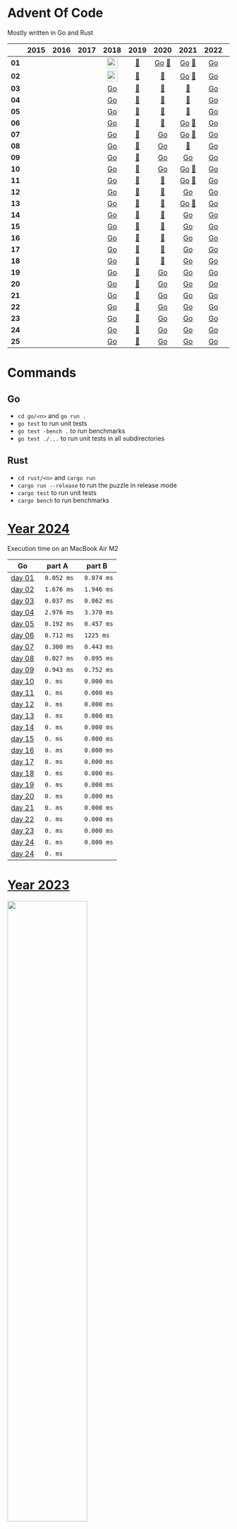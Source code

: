 # Advent Of Code

Mostly written in Go and Rust

|        | 2015 | 2016 | 2017 | 2018 | 2019 | 2020 | 2021 | 2022 | 2023 |            2024             |
|------  |:----:|:----:|:----:|:----:|:----:|:----:|:----:|:----:|:----:|:---------------------------:|
| **01** | | | | [<img src="assets/golang.png" width="24px"/>](./go/2018/01/day01.go) | [:crab:](./rust/2019/day01) | [Go](./go/2020/01/day01.go) [:crab:](./rust/2020/day01) | [Go](./go/2021/01/day01.go) [:crab:](./rust/2021/day01) | [Go](./go/2022/01/day01.go) | [Go](./go/2023/01/day01.go) | [Go](./go/2024/01/day01.go) |
| **02** | | | | [<img src="assets/golang.png" width="24px"/>](./go/2018/02/day02.go) | [:crab:](./rust/2019/day02) |                             [:crab:](./rust/2020/day02) | [Go](./go/2021/01/day02.go) [:crab:](./rust/2021/day02) | [Go](./go/2022/02/day02.go) | [Go](./go/2023/02/day02.go) |
| **03** | | | | [Go](./go/2018/03/day03.go) | [:crab:](./rust/2019/day03) |                             [:crab:](./rust/2020/day03) |                             [:crab:](./rust/2021/day03) | [Go](./go/2022/03/day03.go) | [Go](./go/2023/03/day03.go) |
| **04** | | | | [Go](./go/2018/04/day04.go) | [:crab:](./rust/2019/day04) |                             [:crab:](./rust/2020/day04) |                             [:crab:](./rust/2021/day04) | [Go](./go/2022/04/day04.go) | [Go](./go/2023/04/day04.go) |
| **05** | | | | [Go](./go/2018/05/day05.go) | [:crab:](./rust/2019/day05) |                             [:crab:](./rust/2020/day05) |                             [:crab:](./rust/2021/day05) | [Go](./go/2022/05/day05.go) | [Go](./go/2023/05/day05.go) |
| **06** | | | | [Go](./go/2018/06/day06.go) | [:crab:](./rust/2019/day06) |                             [:crab:](./rust/2020/day06) | [Go](./go/2021/06/day06.go) [:crab:](./rust/2021/day06) | [Go](./go/2022/06/day06.go) | [Go](./go/2023/06/day06.go) |
| **07** | | | | [Go](./go/2018/07/day07.go) | [:crab:](./rust/2019/day07) | [Go](./go/2020/07/day07.go)                             | [Go](./go/2021/07/day07.go) [:crab:](./rust/2021/day07) | [Go](./go/2022/07/day07.go) | [Go](./go/2023/07/day07.go) |
| **08** | | | | [Go](./go/2018/08/day08.go) | [:crab:](./rust/2019/day08) | [Go](./go/2020/08/day08.go)                             |                             [:crab:](./rust/2021/day08) | [Go](./go/2022/08/day08.go) | [Go](./go/2023/08/day08.go) |
| **09** | | | | [Go](./go/2018/09/day09.go) | [:crab:](./rust/2019/day09) | [Go](./go/2020/09/day09.go)                             | [Go](./go/2021/09/day09.go)                             | [Go](./go/2022/09/day09.go) | [Go](./go/2023/09/day09.go) |
| **10** | | | | [Go](./go/2018/10/day10.go) | [:crab:](./rust/2019/day10) | [Go](./go/2020/10/day10.go)                             | [Go](./go/2021/10/day10.go) [:crab:](./rust/2021/day10) | [Go](./go/2022/10/day10.go) | [Go](./go/2023/10/day10.go) |
| **11** | | | | [Go](./go/2018/11/day11.go) | [:crab:](./rust/2019/day11) |                             [:crab:](./rust/2020/day11) | [Go](./go/2021/11/day11.go) [:crab:](./rust/2021/day11) | [Go](./go/2022/11/day11.go) | [Go](./go/2023/11/day11.go) |
| **12** | | | | [Go](./go/2018/12/day12.go) | [:crab:](./rust/2019/day12) |                             [:crab:](./rust/2020/day12) | [Go](./go/2021/12/day12.go)                           | [Go](./go/2022/12/day12.go) | [Go](./go/2023/12/day12.go) |
| **13** | | | | [Go](./go/2018/13/day13.go) | [:crab:](./rust/2019/day13) |                             [:crab:](./rust/2020/day13) | [Go](./go/2021/13/day13.go) [:crab:](./rust/2021/day13) | [Go](./go/2022/13/day13.go) | [Go](./go/2023/13/day13.go) |
| **14** | | | | [Go](./go/2018/14/day14.go) | [:crab:](./rust/2019/day14) |                             [:crab:](./rust/2020/day14) | [Go](./go/2021/14/day14.go)                             | [Go](./go/2022/14/day14.go) | [Go](./go/2023/14/day14.go) |
| **15** | | | | [Go](./go/2018/15/day15.go) | [:crab:](./rust/2019/day15) |                             [:crab:](./rust/2020/day15) | [Go](./go/2021/15/day15.go)                             | [Go](./go/2022/15/day15.go) | [Go](./go/2023/15/day15.go) |
| **16** | | | | [Go](./go/2018/16/day16.go) | [:crab:](./rust/2019/day16) |                             [:crab:](./rust/2020/day16) | [Go](./go/2021/16/day16.go)                             | [Go](./go/2022/16/day16.go) | [Go](./go/2023/16/day16.go) |
| **17** | | | | [Go](./go/2018/17/day17.go) | [:crab:](./rust/2019/day17) |                             [:crab:](./rust/2020/day17) | [Go](./go/2021/17/day17.go)                             | [Go](./go/2022/17/day17.go) | [Go](./go/2023/17/day17.go) |
| **18** | | | | [Go](./go/2018/18/day18.go) | [:crab:](./rust/2019/day18) |                             [:crab:](./rust/2020/day18) | [Go](./go/2021/18/day18.go)                             | [Go](./go/2022/18/day18.go) | [Go](./go/2023/18/day18.go) |
| **19** | | | | [Go](./go/2018/19/day19.go) | [:crab:](./rust/2019/day19) | [Go](./go/2020/19/day19.go)                             | [Go](./go/2021/19/day19.go)                             | [Go](./go/2022/19/day19.go) | [Go](./go/2023/19/day19.go) |
| **20** | | | | [Go](./go/2018/20/day20.go) | [:crab:](./rust/2019/day20) | [Go](./go/2020/20/day20.go)                             | [Go](./go/2021/20/day20.go)                             | [Go](./go/2022/20/day20.go) | [Go](./go/2023/20/day20.go) |
| **21** | | | | [Go](./go/2018/21/day21.go) | [:crab:](./rust/2019/day21) | [Go](./go/2020/21/day21.go)                             | [Go](./go/2021/21/day21.go)                             | [Go](./go/2022/21/day21.go) | [Go](./go/2023/21/day21.go) |
| **22** | | | | [Go](./go/2018/22/day22.go) | [:crab:](./rust/2019/day22) | [Go](./go/2020/22/day22.go)                             | [Go](./go/2021/22/day22.go)                             | [Go](./go/2022/22/day22.go) | [Go](./go/2023/22/day22.go) |
| **23** | | | | [Go](./go/2018/23/day23.go) | [:crab:](./rust/2019/day23) | [Go](./go/2020/23/day23.go)                             | [Go](./go/2021/23/day23.go)                             | [Go](./go/2022/23/day23.go) | [Go](./go/2023/23/day23.go) |
| **24** | | | | [Go](./go/2018/24/day24.go) | [:crab:](./rust/2019/day24) | [Go](./go/2020/24/day24.go)                             | [Go](./go/2021/24/day24.go)                             | [Go](./go/2022/24/day24.go) | [Go](./go/2023/24/day24.go) |
| **25** | | | | [Go](./go/2018/25/day25.go) | [:crab:](./rust/2019/day25) | [Go](./go/2020/25/day25.go)                             | [Go](./go/2021/25/day25.go)                             | [Go](./go/2022/25/day25.go) | [Go](./go/2023/25/day25.go) |

# Commands

## Go

- `cd go/<n>` and `go run .`
- `go test` to run unit tests
- `go test -bench .` to run benchmarks
- `go test ./...` to run unit tests in all subdirectories

## Rust

- `cd rust/<n>` and `cargo run`
- `cargo run --release` to run the puzzle in release mode
- `cargo test` to run unit tests
- `cargo bench` to run benchmarks

# [Year 2024](README-2024.md)

Execution time on an MacBook Air M2

| Go                              | part A      | part B      |
|---------------------------------|-------------|-------------|
| [day 01](./go/2024/01/day01.go) | ` 0.052 ms` | ` 0.074 ms` |
| [day 02](./go/2024/02/day02.go) | ` 1.676 ms` | ` 1.946 ms` |
| [day 03](./go/2024/03/day03.go) | ` 0.037 ms` | ` 0.062 ms` |
| [day 04](./go/2024/04/day04.go) | ` 2.976 ms` | ` 3.370 ms` |
| [day 05](./go/2024/05/day05.go) | ` 0.192 ms` | ` 0.457 ms` |
| [day 06](./go/2024/06/day06.go) | ` 0.712 ms` | ` 1225 ms`  |
| [day 07](./go/2024/07/day07.go) | ` 0.300 ms` | ` 0.443 ms` |
| [day 08](./go/2024/08/day08.go) | ` 0.027 ms` | ` 0.095 ms` |
| [day 09](./go/2024/09/day09.go) | ` 0.943 ms` | ` 0.752 ms` |
| [day 10](./go/2024/10/day10.go) | ` 0. ms`    | ` 0.000 ms` |
| [day 11](./go/2024/11/day11.go) | ` 0. ms`    | ` 0.000 ms` |
| [day 12](./go/2024/12/day12.go) | ` 0. ms`    | ` 0.000 ms` |
| [day 13](./go/2024/13/day13.go) | ` 0. ms`    | ` 0.000 ms` |
| [day 14](./go/2024/14/day14.go) | ` 0. ms`    | ` 0.000 ms` |
| [day 15](./go/2024/15/day15.go) | ` 0. ms`    | ` 0.000 ms` |
| [day 16](./go/2024/16/day16.go) | ` 0. ms`    | ` 0.000 ms` |
| [day 17](./go/2024/17/day17.go) | ` 0. ms`    | ` 0.000 ms` |
| [day 18](./go/2024/18/day18.go) | ` 0. ms`    | ` 0.000 ms` |
| [day 19](./go/2024/19/day19.go) | ` 0. ms`    | ` 0.000 ms` |
| [day 20](./go/2024/20/day20.go) | ` 0. ms`    | ` 0.000 ms` |
| [day 21](./go/2024/21/day21.go) | ` 0. ms`    | ` 0.000 ms` |
| [day 22](./go/2024/22/day22.go) | ` 0. ms`    | ` 0.000 ms` |
| [day 23](./go/2024/23/day23.go) | ` 0. ms`    | ` 0.000 ms` |
| [day 24](./go/2024/24/day24.go) | ` 0. ms`    | ` 0.000 ms` |
| [day 24](./go/2024/25/day25.go) | ` 0. ms`    |             |


# [Year 2023](README-2023.md)

<a href="https://adventofcode.com"><img src="assets/calendar_2023.png" width="60%" /></a>

## Comments: [Here](README-2023.md)

Execution time on an MacBook Air M2

| Go                              | part A      | part B      |
|---------------------------------|-------------|-------------|
| [day 01](./go/2023/01/day01.go) | ` 0.056 ms` | ` 0.045 ms` |
| [day 02](./go/2023/02/day02.go) | ` 0.096 ms` | ` 0.096 ms` |
| [day 03](./go/2023/03/day03.go) | ` 1.800 ms` | ` 2.200 ms` |
| [day 04](./go/2023/04/day04.go) | ` 0.169 ms` | ` 0.173 ms` |
| [day 05](./go/2023/05/day05.go) | ` 0.214 ms` | ` 0.253 ms` |
| [day 06](./go/2023/06/day06.go) | ` 0.000 ms` | ` 25.10 ms` |
| [day 07](./go/2023/07/day07.go) | ` 0.539 ms` | ` 0.531 ms` |
| [day 08](./go/2023/08/day08.go) | ` 0.288 ms` | ` 1.700 ms` |
| [day 09](./go/2023/09/day09.go) | ` 0.172 ms` | ` 0.172 ms` |
| [day 10](./go/2023/10/day10.go) | ` 0.924 ms` | ` 1.400 ms` |
| [day 11](./go/2023/11/day11.go) | ` 0.136 ms` | ` 0.136 ms` |
| [day 12](./go/2023/12/day12.go) | ` 16.90 ms` | ` 30.60 ms` |
| [day 13](./go/2023/13/day13.go) | ` 0.144 ms` | ` 1.210 ms` |
| [day 14](./go/2023/14/day14.go) | ` 0.049 ms` | ` 44.00 ms` |
| [day 15](./go/2023/15/day15.go) | ` 0.076 ms` | ` 0.158 ms` |
| [day 16](./go/2023/16/day16.go) | ` 1.250 ms` | ` 353.0 ms` |
| [day 17](./go/2023/17/day17.go) | ` 8.100 ms` | ` 181.0 ms` |
| [day 18](./go/2023/18/day18.go) | ` 0.017 ms` | ` 0.018 ms` |
| [day 19](./go/2023/19/day19.go) | ` 0.280 ms` | ` 0.657 ms` |
| [day 20](./go/2023/20/day20.go) | ` 2.500 ms` | ` 10.30 ms` |
| [day 21](./go/2023/21/day21.go) | ` 8200  ms` | ` 2480  ms` |
| [day 22](./go/2023/22/day22.go) | ` 6700  ms` | ` 6.700 ms` |
| [day 23](./go/2023/23/day23.go) | ` 4.100 ms` | ` 1120  ms` |
| [day 24](./go/2023/24/day24.go) | ` 2.500 ms` | ` 37.00 ms` |
| [day 25](./go/2023/25/day25.go) | graphviz    |             |

# [Year 2022](README-2022.md)

<a href="https://adventofcode.com"><img src="assets/calendar_2022.png" width="60%" /></a>

## Comments: [Here](README-2022.md)

Execution time on an MacBook Air M2

| Go                              | part A         | part B      |
|---------------------------------|----------------|-------------|
| [day 01](./go/2022/01/day01.go) | ` 0.092 ms`    | ` 0.098 ms` |
| [day 02](./go/2022/02/day02.go) | ` 0.038 ms`    | ` 0.038 ms` |
| [day 03](./go/2022/03/day03.go) | ` 0.009 ms`    | ` 0.013 ms` |
| [day 04](./go/2022/04/day04.go) | ` 0.127 ms`    | ` 0.122 ms` |
| [day 05](./go/2022/05/day05.go) | ` 0.024 ms`    | ` 0.022 ms` |
| [day 06](./go/2022/06/day06.go) | ` 0.002 ms`    | ` 0.014 ms` |
| [day 07](./go/2022/07/day07.go) | ` 0.228 ms`    | ` 0.238 ms` |
| [day 08](./go/2022/08/day08.go) | ` 0.156 ms`    | ` 0.236 ms` |
| [day 09](./go/2022/09/day09.go) | ` 1.075 ms`    | ` 1.151 ms` |
| [day 10](./go/2022/10/day10.go) | ` 0.033 ms`    | ` 0.039 ms` |
| [day 11](./go/2022/11/day11.go) | ` 0.007 ms`    | ` 3.742 ms` |
| [day 12](./go/2022/12/day12.go) | ` 3.200 ms`    | ` 3.490 ms` |
| [day 13](./go/2022/13/day13.go) | ` 0.428 ms`    | ` 0.543 ms` |
| [day 14](./go/2022/14/day14.go) | ` 1.295 ms`    | ` 50.13 ms` |
| [day 15](./go/2022/15/day15.go) | ` 0.057 ms`    | ` 195.0 ms` |
| [day 16](./go/2022/16/day16.go) | ` 161.7 ms`    | ` 786.8 ms` |
| [day 17](./go/2022/17/day17.go) | ` 7.463 ms`    | ` 931.7 ms` |
| [day 18](./go/2022/18/day18.go) | ` 1.436 ms`    | ` 6.030 ms` |
| [day 19](./go/2022/19/day19.go) | ` 66.49 ms`    | ` 11.19 ms` |
| [day 20](./go/2022/20/day20.go) | ` 57.38 ms`    | ` 738.6 ms` |
| [day 21](./go/2022/21/day21.go) | ` 0.517 ms`    | ` 0.794 ms` |
| [day 22](./go/2022/22/day22.go) | ` 2.065 ms`    | ` 1.681 ms` |
| [day 23](./go/2022/23/day23.go) | ` 13.67 ms`    | ` 1024  ms` |
| [day 24](./go/2022/24/day24.go) | ` 21.77 ms`    | ` 88.03 ms` |
| [day 25](./go/2022/25/day25.go) | ` 0.029 ms`    |             |

# [Year 2021](README-2021.md)

<a href="https://adventofcode.com"><img src="assets/calendar_2021.png" width="60%" /></a>

## Comments: [Here](README-2021.md)

Execution time on an old Mac Pro (Late 2013), 3,7 GHz Quad-Core Intel Xeon E5

| Rust                        | part A      | part B      | Go                                         | part A      | part B      |
|:----------------------------|:------------|:------------|--------------------------------------------|-------------|-------------|
| [day 01](./rust/2021/day01) | ` 0.089 ms` | ` 0.067 ms` | [day 01](./go/2021/01/day01.go)            | ` 0.047 ms` | ` 0.048 ms` |
| [day 02](./rust/2021/day02) | ` 0.092 ms` | ` 0.063 ms` | [day 02](./go/2021/02/day02.go)            | ` 0.102 ms` | ` 0.103 ms` |
| [day 03](./rust/2021/day03) | ` 0.157 ms` | ` 0.084 ms` |                                            |             |             |
| [day 04](./rust/2021/day04) | ` 1.048 ms` | ` 0.841 ms` |                                            |             |             |
| [day 05](./rust/2021/day05) | ` 45.94 ms` | ` 46.03 ms` |                                            |             |             |
| [day 06](./rust/2021/day06) | ` 0.010 ms` | ` 0.008 ms` | [day 06](./go/2021/06/day06.go)            | ` 0.007 ms` | ` 0.008 ms` |
| [day 07](./rust/2021/day07) | ` 0.274 ms` | ` 0.795 ms` | [day 07](./go/2021/07/day07.go)            | ` 1.711 ms` | ` 2.841 ms` |
| [day 08](./rust/2021/day08) | ` 0.198 ms` | ` 1.786 ms` |                                            |             |             |
|                             |             |             | [day 09](./go/2021/09_simplified/day09.go) | ` 0.146 ms` | ` 0.670 ms` |
| [day 10](./rust/2021/day10) | ` 0.137 ms` | ` 0.134 ms` | [day 10](./go/2021/10/day10.go)            | ` 0.158 ms` | ` 0.160 ms` |
| [day 11](./rust/2021/day11) | ` 0.186 ms` | ` 0.420 ms` | [day 11](./go/2021/11/day11.go)            | ` 0.152 ms` | ` 0.432 ms` |
|                             |             |             | [day 12](./go/2021/12/day12.go)            | ` 0.161 ms` | ` 3.944 ms` |
| [day 13](./rust/2021/day13) | ` 0.156 ms` | ` 0.118 ms` | [day 13](./go/2021/13/day13.go)            | ` 0.441 ms` | ` 0.706 ms` |
|                             |             |             | [day 14](./go/2021/14/day14.go)            | ` 0.023 ms` | ` 0.052 ms` |
|                             |             |             | [day 15](./go/2021/15/day15.go)            | ` 9.858 ms` | ` 342.6 ms` |
|                             |             |             | [day 16](./go/2021/16/day16.go)            | ` 0.052 ms` | ` 0.049 ms` |
|                             |             |             | [day 17](./go/2021/17/day17.go)            | ` 0.133 ms` | ` 0.424 ms` |
|                             |             |             | [day 18](./go/2021/18/day18.go)            | ` 1.685 ms` | ` 25.18 ms` |
|                             |             |             | [day 19](./go/2021/19/day19.go)            | ` 20.20 ms` | ` 20.88 ms` |
|                             |             |             | [day 20](./go/2021/20/day20.go)            | ` 9.035 ms` | ` 491.5 ms` |
|                             |             |             | [day 21](./go/2021/21/day21.go)            | ` 0.002 ms` | ` 137.1 ms` |
|                             |             |             | [day 22](./go/2021/22/day22.go)            | ` 2.237 ms` | ` 56.16 ms` |
|                             |             |             | [day 23](./go/2021/23/day23.go)            | ` 7.806 ms` | ` 76.21 ms` |
|                             |             |             | [day 24](./go/2021/24/day24.go)            | ` 660.4 ms` | ` 0.003 ms` |
|                             |             |             | [day 25](./go/2021/25/day25.go)            | ` 98.00 ms` | ` 0.003 ms` |

# [Year 2020](README-2020.md)

<a href="https://adventofcode.com"><img src="assets/calendar_2020.png" width="60%" /></a>

## Comments: [Here](README-2020.md)

Execution time on an old Mac Pro (Late 2013), 3,7 GHz Quad-Core Intel Xeon E5

| Rust                        | part A      | part B      | Go                              | part A       | part B      |
|:----------------------------|:------------|:------------|---------------------------------|--------------|-------------|
| [day 01](./rust/2020/day01) | ` 0.034 ms` | ` 9.541 ms` | [day 01](./go/2020/01/day01.go) | ` 0.049 ms`  | ` 5.399 ms` |
| [day 02](./rust/2020/day02) | ` 0.331 ms` | ` 0.266 ms` |                                 |              |             |
| [day 03](./rust/2020/day03) | ` 0.199 ms` | ` 1.040 ms` |                                 |              |             |
| [day 04](./rust/2020/day04) | ` 0.712 ms` | ` 0.750 ms` |                                 |              |             |
| [day 05](./rust/2020/day05) | ` 0.036 ms` | ` 0.036 ms` |                                 |              |             |
| [day 06](./rust/2020/day06) | ` 0.114 ms` | ` 0.100 ms` |                                 |              |             |
|                             |             |             | [day 07](./go/2020/07/day07.go) | ` 6.542 ms`  | ` 0.934 ms` |
|                             |             |             | [day 08](./go/2020/08/day08.go) | ` 0.188 ms`  | ` 2.751 ms` |
|                             |             |             | [day 09](./go/2020/09/day09.go) | ` 0.087 ms`  | ` 0.279 ms` |
|                             |             |             | [day 10](./go/2020/10/day10.go) | ` 0.027 ms`  | ` 0.016 ms` |
| [day 11](./rust/2020/day11) | ` 22.47 ms` | ` 52.57 ms` |                                 |              |             |
| [day 12](./rust/2020/day12) | ` 0.102 ms` | ` 0.093 ms` |                                 |              |             |
| [day 13](./rust/2020/day13) | ` 0.016 ms` | ` 0.007 ms` |                                 |              |             |
| [day 14](./rust/2020/day14) | ` 0.340 ms` | ` 51.97 ms` |                                 |              |             |
| [day 15](./rust/2020/day15) | ` 0.096 ms` | ` 1798. ms` |                                 |              |             |
| [day 16](./rust/2020/day16) | ` 0.464 ms` | ` 0.706 ms` |                                 |              |             |
| [day 17](./rust/2020/day17) | ` 17.52 ms` | ` 768.0 ms` |                                 |              |             |
| [day 18](./rust/2020/day18) | ` 4.187 ms` | ` 4.134 ms` |                                 |              |             |
|                             |             |             | [day 19](./go/2020/19/day19.go) | ` 4.766 ms`  | ` 9.456 ms` |
|                             |             |             | [day 20](./go/2020/20/day20.go) | ` 36.66 ms`  | ` 44.65 ms` |
|                             |             |             | [day 21](./go/2020/21/day21.go) | ` 0.802 ms`  | ` 0.718 ms` |
|                             |             |             | [day 22](./go/2020/22/day22.go) | ` 0.008 ms`  | ` 173.1 ms` |
|                             |             |             | [day 23](./go/2020/23/day23.go) | ` 0.003 ms`  | ` 1986  ms` |
|                             |             |             | [day 24](./go/2020/24/day24.go) | ` 1.120 ms`  | ` 164.1 ms` |
|                             |             |             | [day 25](./go/2020/25/day25.go) | ` 164.4 ms`  |             |

# Year 2019
| Rust                              | part A      | part B      |
|---------------------------------|-------------|-------------|
| [day 01](./rust/2019/day01)  |||
| [day 02](./rust/2019/day02) |||
| [day 03](./rust/2019/day03) |||
| [day 04](./rust/2019/day04) |||
| [day 05](./rust/2019/day05) |||
| [day 06](./rust/2019/day06) |||
| [day 07](./rust/2019/day07) |||
| [day 08](./rust/2019/day08) |||
| [day 09](./rust/2019/day09) |||
| [day 10](./rust/2019/day10) |||
| [day 11](./rust/2019/day11) |||
| [day 12](./rust/2019/day12) |||
| [day 13](./rust/2019/day13) |||
| [day 14](./rust/2019/day14) |||
| [day 15](./rust/2019/day15) |||
| [day 16](./rust/2019/day16) |||
| [day 17](./rust/2019/day17) |||
| [day 18](./rust/2019/day18) |||
| [day 19](./rust/2019/day19) |||
| [day 20](./rust/2019/day20) |||
| [day 21](./rust/2019/day21) |||
| [day 22](./rust/2019/day22) |||
| [day 23](./rust/2019/day23) |||
| [day 24](./rust/2019/day24) |||
| [day 25](./rust/2019/day25) |||

# Year 2018
| Rust                              | part A      | part B      |
|---------------------------------|-------------|-------------|
| [day 01](./go/2018/01/day01.go) |||
| [day 02](./go/2018/02/day02.go) |||
| [day 03](./go/2018/03/day03.go) |||
| [day 04](./go/2018/04/day04.go) |||
| [day 05](./go/2018/05/day05.go) |||
| [day 06](./go/2018/06/day06.go) |||
| [day 07](./go/2018/07/day07.go) |||
| [day 08](./go/2018/08/day08.go) |||
| [day 09](./go/2018/09/day09.go) |||
| [day 10](./go/2018/10/day10.go) |||
| [day 11](./go/2018/11/day11.go) |||
| [day 12](./go/2018/12/day12.go) |||
| [day 13](./go/2018/13/day13.go) |||
| [day 14](./go/2018/14/day14.go) |||
| [day 15](./go/2018/15/day15.go) |||
| [day 16](./go/2018/16/day16.go) |||
| [day 17](./go/2018/17/day17.go) |||
| [day 18](./go/2018/18/day18.go) |||
| [day 19](./go/2018/19/day19.go) |||
| [day 20](./go/2018/20/day20.go) |||
| [day 21](./go/2018/21/day21.go) |||
| [day 22](./go/2018/22/day22.go) |||
| [day 23](./go/2018/23/day23.go) |||
| [day 24](./go/2018/24/day24.go) |||
| [day 25](./go/2018/25/day25.go) |||

